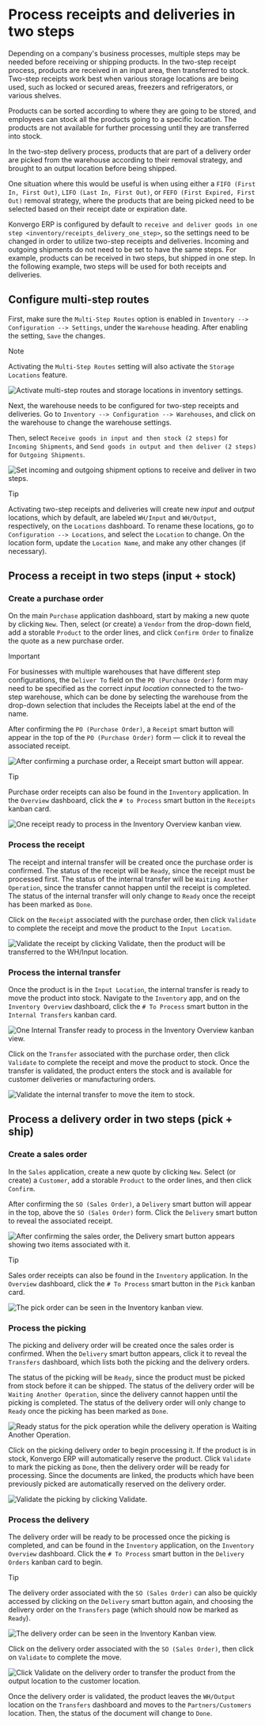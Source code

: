 # Process receipts and deliveries in two steps

<div id="inventory/receipts_delivery_two_steps">

Depending on a company's business processes, multiple steps may be
needed before receiving or shipping products. In the two-step receipt
process, products are received in an input area, then transferred to
stock. Two-step receipts work best when various storage locations are
being used, such as locked or secured areas, freezers and refrigerators,
or various shelves.

</div>

Products can be sorted according to where they are going to be stored,
and employees can stock all the products going to a specific location.
The products are not available for further processing until they are
transferred into stock.

In the two-step delivery process, products that are part of a delivery
order are picked from the warehouse according to their removal strategy,
and brought to an output location before being shipped.

One situation where this would be useful is when using either a
`FIFO (First In, First Out)`, `LIFO (Last In, First Out)`, or
`FEFO (First Expired, First Out)` removal strategy, where the products
that are being picked need to be selected based on their receipt date or
expiration date.

Konvergo ERP is configured by default to `receive and deliver goods in one step
<inventory/receipts_delivery_one_step>`, so the settings need to be
changed in order to utilize two-step receipts and deliveries. Incoming
and outgoing shipments do not need to be set to have the same steps. For
example, products can be received in two steps, but shipped in one step.
In the following example, two steps will be used for both receipts and
deliveries.

## Configure multi-step routes

First, make sure the `Multi-Step Routes` option is enabled in `Inventory
--> Configuration --> Settings`, under the `Warehouse` heading. After
enabling the setting, `Save` the changes.

> [!NOTE]
> Activating the `Multi-Step Routes` setting will also activate the
> `Storage
> Locations` feature.

<img src="receipts_delivery_two_steps/multi-step-routes.png"
class="align-center"
alt="Activate multi-step routes and storage locations in inventory settings." />

Next, the warehouse needs to be configured for two-step receipts and
deliveries. Go to `Inventory --> Configuration --> Warehouses`, and
click on the warehouse to change the warehouse settings.

Then, select `Receive goods in input and then stock (2 steps)` for
`Incoming
Shipments`, and `Send goods in output and then deliver (2 steps)` for
`Outgoing
Shipments`.

<img src="receipts_delivery_two_steps/two-step-warehouse-config.png"
class="align-center"
alt="Set incoming and outgoing shipment options to receive and deliver in two steps." />

> [!TIP]
> Activating two-step receipts and deliveries will create new *input*
> and *output* locations, which by default, are labeled `WH/Input` and
> `WH/Output`, respectively, on the `Locations` dashboard. To rename
> these locations, go to `Configuration
> --> Locations`, and select the `Location` to change. On the location
> form, update the `Location Name`, and make any other changes (if
> necessary).

## Process a receipt in two steps (input + stock)

### Create a purchase order

On the main `Purchase` application dashboard, start by making a new
quote by clicking `New`. Then, select (or create) a `Vendor` from the
drop-down field, add a storable `Product` to the order lines, and click
`Confirm Order` to finalize the quote as a new purchase order.

> [!IMPORTANT]
> For businesses with multiple warehouses that have different step
> configurations, the `Deliver To` field on the `PO (Purchase Order)`
> form may need to be specified as the correct *input location*
> connected to the two-step warehouse, which can be done by selecting
> the warehouse from the drop-down selection that includes the
> <span class="title-ref">Receipts</span> label at the end of the name.

After confirming the `PO (Purchase Order)`, a `Receipt` smart button
will appear in the top of the `PO (Purchase Order)` form — click it to
reveal the associated receipt.

<img src="receipts_delivery_two_steps/two-step-po-receipt.png"
class="align-center"
alt="After confirming a purchase order, a Receipt smart button will appear." />

> [!TIP]
> Purchase order receipts can also be found in the `Inventory`
> application. In the `Overview` dashboard, click the `# to Process`
> smart button in the `Receipts` kanban card.
>
> <img src="receipts_delivery_two_steps/two-step-receipts-kanban.png"
> class="align-center"
> alt="One receipt ready to process in the Inventory Overview kanban view." />

### Process the receipt

The receipt and internal transfer will be created once the purchase
order is confirmed. The status of the receipt will be `Ready`, since the
receipt must be processed first. The status of the internal transfer
will be `Waiting Another Operation`, since the transfer cannot happen
until the receipt is completed. The status of the internal transfer will
only change to `Ready` once the receipt has been marked as `Done`.

Click on the `Receipt` associated with the purchase order, then click
`Validate` to complete the receipt and move the product to the
`Input Location`.

<img src="receipts_delivery_two_steps/validate-two-step-receipt.png"
class="align-center"
alt="Validate the receipt by clicking Validate, then the product will be transferred to the
WH/Input location." />

### Process the internal transfer

Once the product is in the `Input Location`, the internal transfer is
ready to move the product into stock. Navigate to the `Inventory` app,
and on the `Inventory
Overview` dashboard, click the `# To Process` smart button in the
`Internal
Transfers` kanban card.

<img src="receipts_delivery_two_steps/transfer-two-step-kanban.png"
class="align-center"
alt="One Internal Transfer ready to process in the Inventory Overview kanban view." />

Click on the `Transfer` associated with the purchase order, then click
`Validate` to complete the receipt and move the product to stock. Once
the transfer is validated, the product enters the stock and is available
for customer deliveries or manufacturing orders.

<img src="receipts_delivery_two_steps/two-step-validate-transfer.png"
class="align-center"
alt="Validate the internal transfer to move the item to stock." />

## Process a delivery order in two steps (pick + ship)

### Create a sales order

In the `Sales` application, create a new quote by clicking `New`. Select
(or create) a `Customer`, add a storable `Product` to the order lines,
and then click `Confirm`.

After confirming the `SO (Sales Order)`, a `Delivery` smart button will
appear in the top, above the `SO (Sales Order)` form. Click the
`Delivery` smart button to reveal the associated receipt.

<img src="receipts_delivery_two_steps/two-step-sales-quote.png"
class="align-center"
alt="After confirming the sales order, the Delivery smart button appears showing two items
associated with it." />

> [!TIP]
> Sales order receipts can also be found in the `Inventory` application.
> In the `Overview` dashboard, click the `# To Process` smart button in
> the `Pick` kanban card.
>
> <img src="receipts_delivery_two_steps/two-step-pick-kanban.png"
> class="align-center"
> alt="The pick order can be seen in the Inventory kanban view." />

### Process the picking

The picking and delivery order will be created once the sales order is
confirmed. When the `Delivery` smart button appears, click it to reveal
the `Transfers` dashboard, which lists both the picking and the delivery
orders.

The status of the picking will be `Ready`, since the product must be
picked from stock before it can be shipped. The status of the delivery
order will be `Waiting Another
Operation`, since the delivery cannot happen until the picking is
completed. The status of the delivery order will only change to `Ready`
once the picking has been marked as `Done`.

<img src="receipts_delivery_two_steps/two-step-status.png"
class="align-center"
alt="Ready status for the pick operation while the delivery operation is Waiting Another
Operation." />

Click on the picking delivery order to begin processing it. If the
product is in stock, Konvergo ERP will automatically reserve the product. Click
`Validate` to mark the picking as `Done`, then the delivery order will
be ready for processing. Since the documents are linked, the products
which have been previously picked are automatically reserved on the
delivery order.

<img src="receipts_delivery_two_steps/validate-two-step-pick.png"
class="align-center" alt="Validate the picking by clicking Validate." />

### Process the delivery

The delivery order will be ready to be processed once the picking is
completed, and can be found in the `Inventory` application, on the
`Inventory Overview` dashboard. Click the `# To Process` smart button in
the `Delivery Orders` kanban card to begin.

> [!TIP]
> The delivery order associated with the `SO (Sales Order)` can also be
> quickly accessed by clicking on the `Delivery` smart button again, and
> choosing the delivery order on the `Transfers` page (which should now
> be marked as `Ready`).

<img src="receipts_delivery_two_steps/deliver-two-step-kanban.png"
class="align-center"
alt="The delivery order can be seen in the Inventory Kanban view." />

Click on the delivery order associated with the `SO (Sales Order)`, then
click on `Validate` to complete the move.

<img src="receipts_delivery_two_steps/validate-two-step-delivery.png"
class="align-center"
alt="Click Validate on the delivery order to transfer the product from the output location to
the customer location." />

Once the delivery order is validated, the product leaves the `WH/Output`
location on the `Transfers` dashboard and moves to the
`Partners/Customers` location. Then, the status of the document will
change to `Done`.

